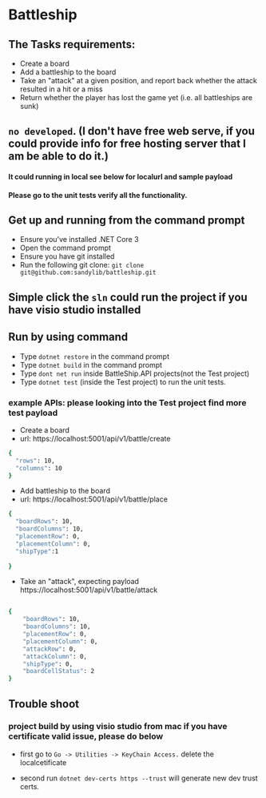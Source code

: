 # Battleship

## The Tasks requirements:

* Create a board
* Add a battleship to the board
* Take an "attack" at a given position, and report back whether the attack resulted in a
hit or a miss
* Return whether the player has lost the game yet (i.e. all battleships are sunk)

## ```no developed```.  (I don't have free web serve, if you could provide info for free hosting server that I am be able to do it.)
#### It could running in local see below for localurl and sample payload  
#### Please go to the unit tests verify all the functionality.



## Get up and running from the command prompt
* Ensure you've installed .NET Core 3
* Open the command prompt
* Ensure you have git installed
* Run the following git clone: ```git clone git@github.com:sandylib/battleship.git```

## Simple click the ```sln``` could run the project if you have visio studio installed

## Run by using command
* Type ```dotnet restore``` in the command prompt
* Type ```dotnet build``` in the command prompt
* Type ```dont net run``` inside BattleShip.API projects(not the Test project)
* Type ```dotnet test``` (inside the Test project) to run the unit tests.


### example APIs: please looking into the Test project find more test payload

* Create a board
* url: https://localhost:5001/api/v1/battle/create

```sh
{
  "rows": 10,
  "columns": 10
}

```

* Add battleship to the board
* url: https://localhost:5001/api/v1/battle/place
```sh
{
  "boardRows": 10,
  "boardColumns": 10,
  "placementRow": 0,
  "placementColumn": 0,
  "shipType":1
  
}
```


* Take an "attack", expecting payload
https://localhost:5001/api/v1/battle/attack
```sh

{
	"boardRows": 10,
	"boardColumns": 10,
	"placementRow": 0, 
	"placementColumn": 0,
	"attackRow": 0, 
	"attackColumn": 0, 
	"shipType": 0,
	"boardCellStatus": 2
}
```

## Trouble shoot

### project build by using visio studio from mac if you have certificate valid issue, please do below

- first go to ```Go -> Utilities -> KeyChain Access.``` delete the localcetificate

- second run ```dotnet dev-certs https --trust``` will generate new dev trust certs.
